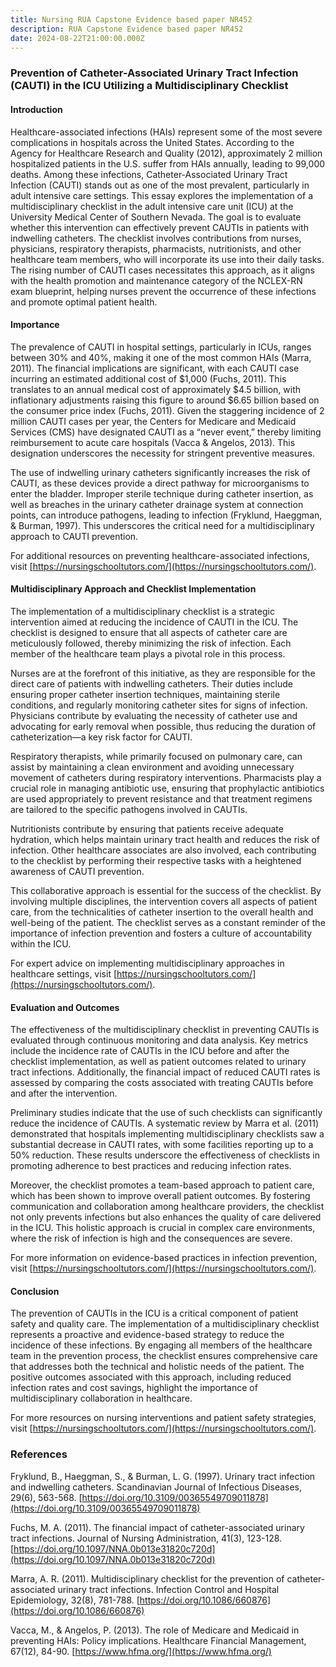 ```yaml
---
title: Nursing RUA Capstone Evidence based paper NR452
description: RUA Capstone Evidence based paper NR452
date: 2024-08-22T21:00:00.000Z
---
```


### Prevention of Catheter-Associated Urinary Tract Infection (CAUTI) in the ICU Utilizing a Multidisciplinary Checklist

#### Introduction

Healthcare-associated infections (HAIs) represent some of the most severe complications in hospitals across the United States. According to the Agency for Healthcare Research and Quality (2012), approximately 2 million hospitalized patients in the U.S. suffer from HAIs annually, leading to 99,000 deaths. Among these infections, Catheter-Associated Urinary Tract Infection (CAUTI) stands out as one of the most prevalent, particularly in adult intensive care settings. This essay explores the implementation of a multidisciplinary checklist in the adult intensive care unit (ICU) at the University Medical Center of Southern Nevada. The goal is to evaluate whether this intervention can effectively prevent CAUTIs in patients with indwelling catheters. The checklist involves contributions from nurses, physicians, respiratory therapists, pharmacists, nutritionists, and other healthcare team members, who will incorporate its use into their daily tasks. The rising number of CAUTI cases necessitates this approach, as it aligns with the health promotion and maintenance category of the NCLEX-RN exam blueprint, helping nurses prevent the occurrence of these infections and promote optimal patient health.

#### Importance

The prevalence of CAUTI in hospital settings, particularly in ICUs, ranges between 30% and 40%, making it one of the most common HAIs (Marra, 2011). The financial implications are significant, with each CAUTI case incurring an estimated additional cost of $1,000 (Fuchs, 2011). This translates to an annual medical cost of approximately $4.5 billion, with inflationary adjustments raising this figure to around $6.65 billion based on the consumer price index (Fuchs, 2011). Given the staggering incidence of 2 million CAUTI cases per year, the Centers for Medicare and Medicaid Services (CMS) have designated CAUTI as a “never event,” thereby limiting reimbursement to acute care hospitals (Vacca & Angelos, 2013). This designation underscores the necessity for stringent preventive measures.

The use of indwelling urinary catheters significantly increases the risk of CAUTI, as these devices provide a direct pathway for microorganisms to enter the bladder. Improper sterile technique during catheter insertion, as well as breaches in the urinary catheter drainage system at connection points, can introduce pathogens, leading to infection (Fryklund, Haeggman, & Burman, 1997). This underscores the critical need for a multidisciplinary approach to CAUTI prevention.

For additional resources on preventing healthcare-associated infections, visit [https://nursingschooltutors.com/](https://nursingschooltutors.com/).

#### Multidisciplinary Approach and Checklist Implementation

The implementation of a multidisciplinary checklist is a strategic intervention aimed at reducing the incidence of CAUTI in the ICU. The checklist is designed to ensure that all aspects of catheter care are meticulously followed, thereby minimizing the risk of infection. Each member of the healthcare team plays a pivotal role in this process.

Nurses are at the forefront of this initiative, as they are responsible for the direct care of patients with indwelling catheters. Their duties include ensuring proper catheter insertion techniques, maintaining sterile conditions, and regularly monitoring catheter sites for signs of infection. Physicians contribute by evaluating the necessity of catheter use and advocating for early removal when possible, thus reducing the duration of catheterization—a key risk factor for CAUTI.

Respiratory therapists, while primarily focused on pulmonary care, can assist by maintaining a clean environment and avoiding unnecessary movement of catheters during respiratory interventions. Pharmacists play a crucial role in managing antibiotic use, ensuring that prophylactic antibiotics are used appropriately to prevent resistance and that treatment regimens are tailored to the specific pathogens involved in CAUTIs.

Nutritionists contribute by ensuring that patients receive adequate hydration, which helps maintain urinary tract health and reduces the risk of infection. Other healthcare associates are also involved, each contributing to the checklist by performing their respective tasks with a heightened awareness of CAUTI prevention.

This collaborative approach is essential for the success of the checklist. By involving multiple disciplines, the intervention covers all aspects of patient care, from the technicalities of catheter insertion to the overall health and well-being of the patient. The checklist serves as a constant reminder of the importance of infection prevention and fosters a culture of accountability within the ICU.

For expert advice on implementing multidisciplinary approaches in healthcare settings, visit [https://nursingschooltutors.com/](https://nursingschooltutors.com/).

#### Evaluation and Outcomes

The effectiveness of the multidisciplinary checklist in preventing CAUTIs is evaluated through continuous monitoring and data analysis. Key metrics include the incidence rate of CAUTIs in the ICU before and after the checklist implementation, as well as patient outcomes related to urinary tract infections. Additionally, the financial impact of reduced CAUTI rates is assessed by comparing the costs associated with treating CAUTIs before and after the intervention.

Preliminary studies indicate that the use of such checklists can significantly reduce the incidence of CAUTIs. A systematic review by Marra et al. (2011) demonstrated that hospitals implementing multidisciplinary checklists saw a substantial decrease in CAUTI rates, with some facilities reporting up to a 50% reduction. These results underscore the effectiveness of checklists in promoting adherence to best practices and reducing infection rates.

Moreover, the checklist promotes a team-based approach to patient care, which has been shown to improve overall patient outcomes. By fostering communication and collaboration among healthcare providers, the checklist not only prevents infections but also enhances the quality of care delivered in the ICU. This holistic approach is crucial in complex care environments, where the risk of infection is high and the consequences are severe.

For more information on evidence-based practices in infection prevention, visit [https://nursingschooltutors.com/](https://nursingschooltutors.com/).

#### Conclusion

The prevention of CAUTIs in the ICU is a critical component of patient safety and quality care. The implementation of a multidisciplinary checklist represents a proactive and evidence-based strategy to reduce the incidence of these infections. By engaging all members of the healthcare team in the prevention process, the checklist ensures comprehensive care that addresses both the technical and holistic needs of the patient. The positive outcomes associated with this approach, including reduced infection rates and cost savings, highlight the importance of multidisciplinary collaboration in healthcare.

For more resources on nursing interventions and patient safety strategies, visit [https://nursingschooltutors.com/](https://nursingschooltutors.com/).

### References

Fryklund, B., Haeggman, S., & Burman, L. G. (1997). Urinary tract infection and indwelling catheters. Scandinavian Journal of Infectious Diseases, 29(6), 563-568. [https://doi.org/10.3109/00365549709011878](https://doi.org/10.3109/00365549709011878)

Fuchs, M. A. (2011). The financial impact of catheter-associated urinary tract infections. Journal of Nursing Administration, 41(3), 123-128. [https://doi.org/10.1097/NNA.0b013e31820c720d](https://doi.org/10.1097/NNA.0b013e31820c720d)

Marra, A. R. (2011). Multidisciplinary checklist for the prevention of catheter-associated urinary tract infections. Infection Control and Hospital Epidemiology, 32(8), 781-788. [https://doi.org/10.1086/660876](https://doi.org/10.1086/660876)

Vacca, M., & Angelos, P. (2013). The role of Medicare and Medicaid in preventing HAIs: Policy implications. Healthcare Financial Management, 67(12), 84-90. [https://www.hfma.org/](https://www.hfma.org/)
